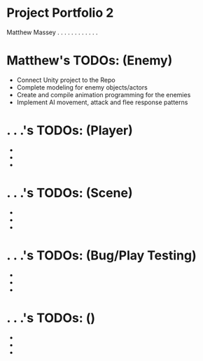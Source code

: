 # Project Portfolio 2
Matthew Massey
. . .
. . .
. . .
. . .

# Matthew's TODOs: (Enemy)
* Connect Unity project to the Repo
* Complete modeling for enemy objects/actors
* Create and compile animation programming for the enemies
* Implement AI movement, attack and flee response patterns

# . . .'s TODOs: (Player)
*
*
*

# . . .'s TODOs: (Scene)
*
*
*

# . . .'s TODOs: (Bug/Play Testing)
*
*
*

# . . .'s TODOs: ()
*
*
*

